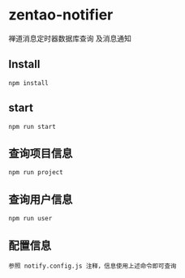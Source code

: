 # zentao-notifier
禅道消息定时器数据库查询 及消息通知

## Install

```shell
npm install 
```

## start

```shell
npm run start 
```

## 查询项目信息

```shell
npm run project 
```

## 查询用户信息

```shell
npm run user 
```

## 配置信息

```shell
参照 notify.config.js 注释，信息使用上述命令即可查询
```

